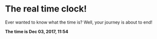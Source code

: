 # The real time clock!

Ever wanted to know what the time is? Well, your journey is about to end!

**The time is Dec 03, 2017, 11:54**
